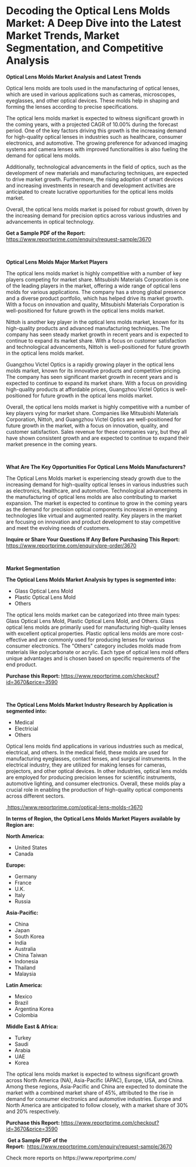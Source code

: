 <p><h1>Decoding the Optical Lens Molds Market: A Deep Dive into the Latest Market Trends, Market Segmentation, and Competitive Analysis</h1></p><p><strong>Optical Lens Molds Market Analysis and Latest Trends</strong></p>
<p><p>Optical lens molds are tools used in the manufacturing of optical lenses, which are used in various applications such as cameras, microscopes, eyeglasses, and other optical devices. These molds help in shaping and forming the lenses according to precise specifications.</p><p>The optical lens molds market is expected to witness significant growth in the coming years, with a projected CAGR of 10.00% during the forecast period. One of the key factors driving this growth is the increasing demand for high-quality optical lenses in industries such as healthcare, consumer electronics, and automotive. The growing preference for advanced imaging systems and camera lenses with improved functionalities is also fueling the demand for optical lens molds.</p><p>Additionally, technological advancements in the field of optics, such as the development of new materials and manufacturing techniques, are expected to drive market growth. Furthermore, the rising adoption of smart devices and increasing investments in research and development activities are anticipated to create lucrative opportunities for the optical lens molds market.</p><p>Overall, the optical lens molds market is poised for robust growth, driven by the increasing demand for precision optics across various industries and advancements in optical technology.</p></p>
<p><strong>Get a Sample PDF of the Report:&nbsp;</strong> <a href="https://www.reportprime.com/enquiry/request-sample/3670">https://www.reportprime.com/enquiry/request-sample/3670</a></p>
<p>&nbsp;</p>
<p><strong>Optical Lens Molds Major Market Players</strong></p>
<p><p>The optical lens molds market is highly competitive with a number of key players competing for market share. Mitsubishi Materials Corporation is one of the leading players in the market, offering a wide range of optical lens molds for various applications. The company has a strong global presence and a diverse product portfolio, which has helped drive its market growth. With a focus on innovation and quality, Mitsubishi Materials Corporation is well-positioned for future growth in the optical lens molds market.</p><p>Nittoh is another key player in the optical lens molds market, known for its high-quality products and advanced manufacturing techniques. The company has seen steady market growth in recent years and is expected to continue to expand its market share. With a focus on customer satisfaction and technological advancements, Nittoh is well-positioned for future growth in the optical lens molds market.</p><p>Guangzhou Victel Optics is a rapidly growing player in the optical lens molds market, known for its innovative products and competitive pricing. The company has seen significant market growth in recent years and is expected to continue to expand its market share. With a focus on providing high-quality products at affordable prices, Guangzhou Victel Optics is well-positioned for future growth in the optical lens molds market.</p><p>Overall, the optical lens molds market is highly competitive with a number of key players vying for market share. Companies like Mitsubishi Materials Corporation, Nittoh, and Guangzhou Victel Optics are well-positioned for future growth in the market, with a focus on innovation, quality, and customer satisfaction. Sales revenue for these companies vary, but they all have shown consistent growth and are expected to continue to expand their market presence in the coming years.</p></p>
<p>&nbsp;</p>
<p><strong>What Are The Key Opportunities For Optical Lens Molds Manufacturers?</strong></p>
<p><p>The Optical Lens Molds market is experiencing steady growth due to the increasing demand for high-quality optical lenses in various industries such as electronics, healthcare, and automotive. Technological advancements in the manufacturing of optical lens molds are also contributing to market expansion. The market is expected to continue to grow in the coming years as the demand for precision optical components increases in emerging technologies like virtual and augmented reality. Key players in the market are focusing on innovation and product development to stay competitive and meet the evolving needs of customers.</p></p>
<p><strong>Inquire or Share Your Questions If Any Before Purchasing This Report:</strong> <a href="https://www.reportprime.com/enquiry/pre-order/3670">https://www.reportprime.com/enquiry/pre-order/3670</a></p>
<p>&nbsp;</p>
<p><strong>Market Segmentation</strong></p>
<p><strong>The Optical Lens Molds Market Analysis by types is segmented into:</strong></p>
<p><ul><li>Glass Optical Lens Mold</li><li>Plastic Optical Lens Mold</li><li>Others</li></ul></p>
<p><p>The optical lens molds market can be categorized into three main types: Glass Optical Lens Mold, Plastic Optical Lens Mold, and Others. Glass optical lens molds are primarily used for manufacturing high-quality lenses with excellent optical properties. Plastic optical lens molds are more cost-effective and are commonly used for producing lenses for various consumer electronics. The "Others" category includes molds made from materials like polycarbonate or acrylic. Each type of optical lens mold offers unique advantages and is chosen based on specific requirements of the end product.</p></p>
<p><strong>Purchase this Report:&nbsp;</strong><a href="https://www.reportprime.com/checkout?id=3670&price=3590">https://www.reportprime.com/checkout?id=3670&price=3590</a></p>
<p>&nbsp;</p>
<p><strong>The Optical Lens Molds Market Industry Research by Application is segmented into:</strong></p>
<p><ul><li>Medical</li><li>Electricial</li><li>Others</li></ul></p>
<p><p>Optical lens molds find applications in various industries such as medical, electrical, and others. In the medical field, these molds are used for manufacturing eyeglasses, contact lenses, and surgical instruments. In the electrical industry, they are utilized for making lenses for cameras, projectors, and other optical devices. In other industries, optical lens molds are employed for producing precision lenses for scientific instruments, automotive lighting, and consumer electronics. Overall, these molds play a crucial role in enabling the production of high-quality optical components across different sectors.</p></p>
<p><a href="https://www.reportprime.com/optical-lens-molds-r3670">&nbsp;https://www.reportprime.com/optical-lens-molds-r3670</a></p>
<p><strong>In terms of Region, the Optical Lens Molds Market Players available by Region are:</strong></p>
<p>
    <p> <strong> North America: </strong>
        <ul>
            <li>United States</li>
            <li>Canada</li>
        </ul>
        </p> 
    <p> <strong> Europe: </strong>
        <ul>
            <li>Germany</li>
            <li>France</li>
            <li>U.K.</li>
            <li>Italy</li>
            <li>Russia</li>
        </ul>
        </p> 
    <p> <strong> Asia-Pacific: </strong>
        <ul>
            <li>China</li>
            <li>Japan</li>
            <li>South Korea</li>
            <li>India</li>
            <li>Australia</li>
            <li>China Taiwan</li>
            <li>Indonesia</li>
            <li>Thailand</li>
            <li>Malaysia</li>
        </ul>
        </p> 
    <p> <strong> Latin America: </strong>
        <ul>
            <li>Mexico</li>
            <li>Brazil</li>
            <li>Argentina Korea</li>
            <li>Colombia</li>
        </ul>
        </p> 
    <p> <strong> Middle East & Africa: </strong>
        <ul>
            <li>Turkey</li>
            <li>Saudi</li>
            <li>Arabia</li>
            <li>UAE</li>
            <li>Korea</li>
        </ul>
    </p>
    </p>
<p><p>The optical lens molds market is expected to witness significant growth across North America (NA), Asia-Pacific (APAC), Europe, USA, and China. Among these regions, Asia-Pacific and China are expected to dominate the market with a combined market share of 45%, attributed to the rise in demand for consumer electronics and automotive industries. Europe and North America are anticipated to follow closely, with a market share of 30% and 20% respectively.</p></p>
<p><strong>Purchase this Report: </strong><a href="https://www.reportprime.com/checkout?id=3670&price=3590">https://www.reportprime.com/checkout?id=3670&price=3590</a></p>
<p>&nbsp;<strong>Get a Sample PDF of the Report:&nbsp;&nbsp;</strong><a href="https://www.reportprime.com/enquiry/request-sample/3670">https://www.reportprime.com/enquiry/request-sample/3670</a></p>
<p><strong></strong></p>
<p>Check more reports on https://www.reportprime.com/</p>